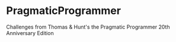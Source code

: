 # PragmaticProgrammer
Challenges from Thomas &amp; Hunt's the Pragmatic Programmer 20th Anniversary Edition
